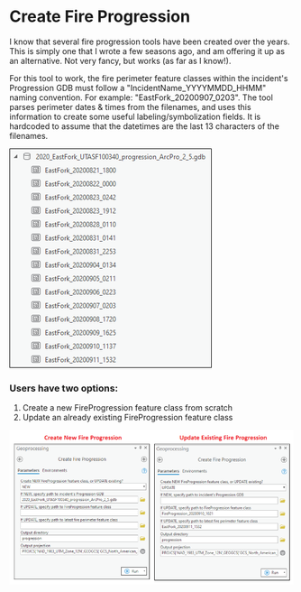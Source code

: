 # Create Fire Progression

I know that several fire progression tools have been created over the years. This is simply one that I wrote a few seasons ago, and am offering it up as an alternative. Not very fancy, but works (as far as I know!).


For this tool to work, the fire perimeter feature classes within the incident's Progression GDB must follow a "IncidentName_YYYYMMDD_HHMM" naming convention. For example: "EastFork_20200907_0203". The tool parses perimeter dates & times from the filenames, and uses this information to create some useful labeling/symbolization fields. It is hardcoded to assume that the datetimes are the last 13 characters of the filenames.


![screenshot_CreateFireProgression_1.png](/docs/screenshot_CreateFireProgression_1.png?raw=true)


### Users have two options:
1. Create a new FireProgression feature class from scratch
2. Update an already existing FireProgression feature class

![screenshot_CreateFireProgression_2.png](/docs/screenshot_CreateFireProgression_2.png?raw=true)
